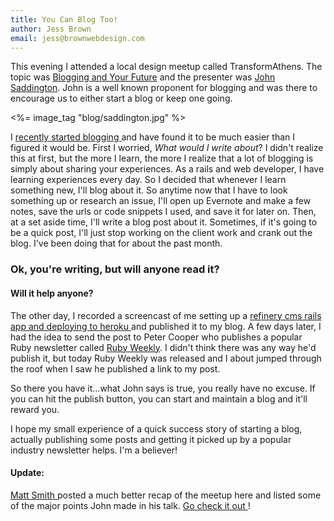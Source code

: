 ```yaml
---
title: You Can Blog Too!
author: Jess Brown
email: jess@brownwebdesign.com
---
```


This evening I attended a local design meetup called
TransformAthens.  The topic was [Blogging and Your Future][2] and the
presenter was [John Saddington][3].  John is a well known proponent for
blogging and was there to encourage us to either start a blog or keep one going.

<%= image_tag "blog/saddington.jpg" %>

I [ recently started blogging ][4] and have found it to be much easier
than I figured it would be.  First I worried, *What would I write
about*?  I didn't realize this at first, but the more I learn, the more I
realize that a lot of blogging is simply about sharing your experiences.
As a rails and web developer, I have learning experiences every day.
So I decided that whenever I learn something new, I'll blog
about it.  So anytime now that I have to look something up or
research an issue, I'll open up Evernote and make a few notes, save the
urls or code snippets I used, and save it for later on.  Then, at a set
aside time, I'll write a blog post about it.  Sometimes, if it's going
to be a quick post, I'll just stop working on the client work and crank
out the blog. I've been doing that for about the past month.

### Ok, you're writing, but will anyone read it?
#### Will it help anyone?

The other day, I recorded a screencast of me setting up a [ refinery cms
rails app and deploying to heroku ][5] and published it to my blog.  A
few days later, I had the idea to send the post to Peter Cooper who
publishes a popular Ruby newsletter called [Ruby
Weekly](http://rubyweekly.com/).  I didn't think there was any way he'd
publish it, but today Ruby Weekly was released and I about jumped
through the roof when I saw he published a link to my post.  

So there you have it...what John says is true, you really have no
excuse.  If you can hit the publish button, you can start and maintain a
blog and it'll reward you.  

I hope my small experience of a quick success story of starting a blog,
actually publishing some posts and getting it picked up by a popular
industry newsletter helps.  I'm a believer!

#### Update:

[ Matt Smith ][matt] posted a much better recap of the meetup here and listed some
of the major points John made in his talk.  [ Go check it out ][mattblog]!


[2]:http://www.meetup.com/transform-athens/events/159982002/
[3]:https://twitter.com/saddington
[4]:/blog/simple-rails-blogging-with-vim-markdown
[5]:/blog/install-refinerycms-and-deploy-to-heroku
[matt]:http://www.twitter.com/mds
[mattblog]:http://mattdsmith.com/blogging-and-your-future/
